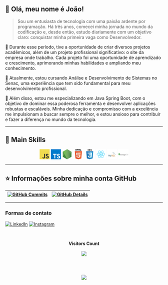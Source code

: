 ## 💜 Olá, meu nome é <strong>João!</strong>

> Sou um entusiasta de tecnologia com uma paixão ardente por programação. Há três anos, comecei minha jornada no mundo da codificação e, desde então, estudo diariamente com um objetivo claro: conquistar minha primeira vaga como Desenvolvedor.

🔭 Durante esse período, tive a oportunidade de criar diversos projetos acadêmicos, além de um projeto profissional significativo: o site da empresa onde trabalho. Cada projeto foi uma oportunidade de aprendizado e crescimento, aprimorando minhas habilidades e ampliando meu conhecimento.

💬 Atualmente, estou cursando Análise e Desenvolvimento de Sistemas no Senac, uma experiência que tem sido fundamental para meu desenvolvimento profissional.

🚀 Além disso, estou me especializando em Java Spring Boot, com o objetivo de dominar essa poderosa ferramenta e desenvolver aplicações robustas e escaláveis. Minha dedicação e compromisso com a excelência me impulsionam a buscar sempre o melhor, e estou ansioso para contribuir e fazer a diferença no mundo da tecnologia.

----

## 🚀 Main Skills
<div align="center">
<code><img height="32" src="https://raw.githubusercontent.com/github/explore/80688e429a7d4ef2fca1e82350fe8e3517d3494d/topics/javascript/javascript.png" alt="Javascript"/></code>
<code><img height="32" src="https://raw.githubusercontent.com/github/explore/80688e429a7d4ef2fca1e82350fe8e3517d3494d/topics/typescript/typescript.png" alt="Typescript"/></code>
<code><img height="32" src="https://raw.githubusercontent.com/github/explore/80688e429a7d4ef2fca1e82350fe8e3517d3494d/topics/nodejs/nodejs.png" alt="Nodejs"/></code>
<code><img height="32"  padding="10" src="https://raw.githubusercontent.com/github/explore/80688e429a7d4ef2fca1e82350fe8e3517d3494d/topics/html/html.png" alt="HTML5"/></code>
<code><img height="32" src="https://raw.githubusercontent.com/github/explore/80688e429a7d4ef2fca1e82350fe8e3517d3494d/topics/css/css.png" alt="CSS"/></code>
<code><img height="32" src="https://raw.githubusercontent.com/github/explore/80688e429a7d4ef2fca1e82350fe8e3517d3494d/topics/react/react.png" alt="React"/></code>
<code><img height="32" src="https://raw.githubusercontent.com/github/explore/80688e429a7d4ef2fca1e82350fe8e3517d3494d/topics/mysql/mysql.png" alt="MySQL"/></code>
<code><img height="32" src="https://raw.githubusercontent.com/github/explore/80688e429a7d4ef2fca1e82350fe8e3517d3494d/topics/mongodb/mongodb.png" alt="MongoDB"/></code>
</div>

---
## ⭐ Informações sobre minha conta GitHub
 | [![GitHub Commits](http://github-profile-summary-cards.vercel.app/api/cards/productive-time?username=joaolima16&theme=dark&utcOffset=-3)](https://github.com/vn7n24fzkq/github-profile-summary-cards) | [![GitHub Details](http://github-profile-summary-cards.vercel.app/api/cards/profile-details?username=joaolima16&theme=dark)](https://github.com/vn7n24fzkq/github-profile-summary-cards) |  
 | ----------- | ----------- |
    
</div>

 ---
### Formas de contato

[![LinkedIn](https://img.shields.io/badge/-LinkedIn-000?style=for-the-badge&logo=linkedin&logoColor=54669e&color:FFF)](https://www.linkedin.com/in/joão-goncalves/)
[![Instagram](https://img.shields.io/badge/-Instagram-000?style=for-the-badge&logo=instagram&logoColor=54669e&color:FFF)](https://www.instagram.com/joaolimaz_/)
    <div align="center">
<br><p align="centre"><b>Visitors Count</b></p>  
<p align="center"><img align="center" src="https://profile-counter.glitch.me/joaolima16/count.svg" /></p> 
      <br></div>




##
   <div align="center" >
     <img src="https://github-profile-trophy.vercel.app/?username=joaolima16&row=1&column=6&theme=dark&margin-w=15&margin-h=15"/>
  </div>
  


 

  

 
